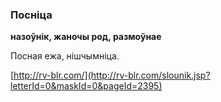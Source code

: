 ### Посніца
**назоўнік, жаночы род, размоўнае**

Посная ежа, нішчымніца.

<a rel="author">[http://rv-blr.com/](http://rv-blr.com/slounik.jsp?letterId=0&maskId=0&pageId=2395)</a>
